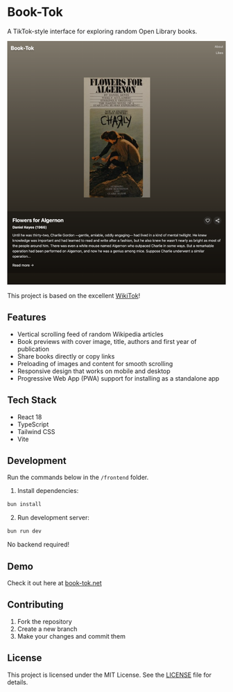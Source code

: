 # Book-Tok

A TikTok-style interface for exploring random Open Library books.

![alt text](image.png)

This project is based on the excellent [WikiTok](https://github.com/IsaacGemal/wikitok)!

## Features

- Vertical scrolling feed of random Wikipedia articles
- Book previews with cover image, title, authors and first year of publication
- Share books directly or copy links
- Preloading of images and content for smooth scrolling
- Responsive design that works on mobile and desktop
- Progressive Web App (PWA) support for installing as a standalone app

## Tech Stack

- React 18
- TypeScript
- Tailwind CSS
- Vite

## Development

Run the commands below in the `/frontend` folder.

1. Install dependencies:

```bash
bun install
```

2. Run development server:

```bash
bun run dev
```

No backend required!

## Demo

Check it out here at [book-tok.net](https://book-tok.net)

## Contributing

1. Fork the repository
2. Create a new branch
3. Make your changes and commit them

## License

This project is licensed under the MIT License. See the [LICENSE](LICENSE) file for details.
